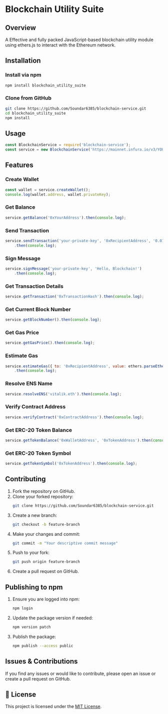 # Blockchain Utility Suite

## Overview
A Effective and fully packed JavaScript-based blockchain utility module using ethers.js to interact with the Ethereum network.

## Installation

### Install via npm
```sh
npm install blockchain_utility_suite
```

### Clone from GitHub
```sh
git clone https://github.com/Soundar6385/blockchain-service.git
cd blockchain_utility_suite
npm install
```

## Usage

```javascript
const BlockchainService = require('blockchain-service');
const service = new BlockchainService('https://mainnet.infura.io/v3/YOUR_INFURA_PROJECT_ID');
```

## Features

### Create Wallet
```javascript
const wallet = service.createWallet();
console.log(wallet.address, wallet.privateKey);
```

### Get Balance
```javascript
service.getBalance('0xYourAddress').then(console.log);
```

### Send Transaction
```javascript
service.sendTransaction('your-private-key', '0xRecipientAddress', '0.01')
    .then(console.log);
```

### Sign Message
```javascript
service.signMessage('your-private-key', 'Hello, Blockchain!')
    .then(console.log);
```

### Get Transaction Details
```javascript
service.getTransaction('0xTransactionHash').then(console.log);
```

### Get Current Block Number
```javascript
service.getBlockNumber().then(console.log);
```

### Get Gas Price
```javascript
service.getGasPrice().then(console.log);
```

### Estimate Gas
```javascript
service.estimateGas({ to: '0xRecipientAddress', value: ethers.parseEther('0.01') })
    .then(console.log);
```

### Resolve ENS Name
```javascript
service.resolveENS('vitalik.eth').then(console.log);
```

### Verify Contract Address
```javascript
service.verifyContract('0xContractAddress').then(console.log);
```

### Get ERC-20 Token Balance
```javascript
service.getTokenBalance('0xWalletAddress', '0xTokenAddress').then(console.log);
```

### Get ERC-20 Token Symbol
```javascript
service.getTokenSymbol('0xTokenAddress').then(console.log);
```

## Contributing

1. Fork the repository on GitHub.
2. Clone your forked repository:
   ```sh
   git clone https://github.com/Soundar6385/blockchain-service.git
   ```
3. Create a new branch:
   ```sh
   git checkout -b feature-branch
   ```
4. Make your changes and commit:
   ```sh
   git commit -m "Your descriptive commit message"
   ```
5. Push to your fork:
   ```sh
   git push origin feature-branch
   ```
6. Create a pull request on GitHub.

## Publishing to npm

1. Ensure you are logged into npm:
   ```sh
   npm login
   ```
2. Update the package version if needed:
   ```sh
   npm version patch
   ```
3. Publish the package:
   ```sh
   npm publish --access public
   ```

## Issues & Contributions
If you find any issues or would like to contribute, please open an issue or create a pull request on GitHub.

## 📄 License

This project is licensed under the [MIT License](LICENSE).

